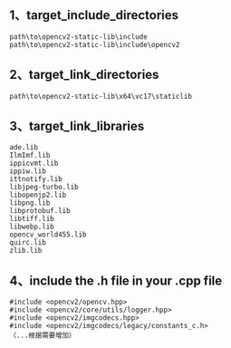 ## 1、target_include_directories
```
path\to\opencv2-static-lib\include
path\to\opencv2-static-lib\include\opencv2
```

## 2、target_link_directories
```
path\to\opencv2-static-lib\x64\vc17\staticlib
```

## 3、target_link_libraries
```
ade.lib
IlmImf.lib
ippicvmt.lib
ippiw.lib
ittnotify.lib
libjpeg-turbo.lib
libopenjp2.lib
libpng.lib
libprotobuf.lib
libtiff.lib
libwebp.lib
opencv_world455.lib
quirc.lib
zlib.lib
```

## 4、include the .h file in your .cpp file
```
#include <opencv2/opencv.hpp>
#include <opencv2/core/utils/logger.hpp>
#include <opencv2/imgcodecs.hpp>
#include <opencv2/imgcodecs/legacy/constants_c.h>
（...根据需要增加）
```
